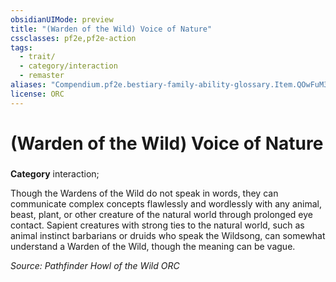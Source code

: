 ```yaml
---
obsidianUIMode: preview
title: "(Warden of the Wild) Voice of Nature"
cssclasses: pf2e,pf2e-action
tags:
  - trait/
  - category/interaction
  - remaster
aliases: "Compendium.pf2e.bestiary-family-ability-glossary.Item.QOwFuM3LwNzOSb6B"
license: ORC
---
```

# (Warden of the Wild) Voice of Nature

### 

**Category** interaction; 




Though the Wardens of the Wild do not speak in words, they can communicate complex concepts flawlessly and wordlessly with any animal, beast, plant, or other creature of the natural world through prolonged eye contact. Sapient creatures with strong ties to the natural world, such as animal instinct barbarians or druids who speak the Wildsong, can somewhat understand a Warden of the Wild, though the meaning can be vague.

*Source: Pathfinder Howl of the Wild*
*ORC*